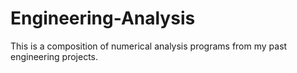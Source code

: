 # Engineering-Analysis
This is a composition of numerical analysis programs from my past engineering projects.
